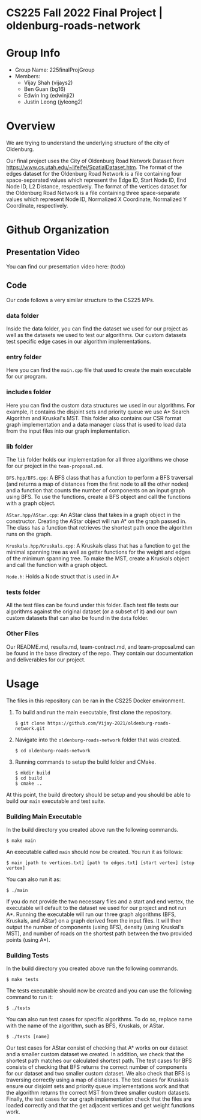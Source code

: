 # CS225 Fall 2022 Final Project | oldenburg-roads-network
# Group Info
- Group Name: 225finalProjGroup
- Members:
  - Vijay Shah (vijays2)
  - Ben Guan (bg16)
  - Edwin Ing (edwinji2)
  - Justin Leong (jyleong2)
  
# Overview

We are trying to understand the underlying structure of the city of Oldenburg. 

Our final project uses the City of Oldenburg Road Network Dataset from https://www.cs.utah.edu/~lifeifei/SpatialDataset.htm. The format of the edges dataset for the Oldenburg Road Network is a file containing four space-separated values which represent the Edge ID, Start Node ID, End Node ID, L2 Distance, respectively. The format of the vertices dataset for the Oldenburg Road Network is a file containing three space-separate values which represent Node ID, Normalized X Coordinate, Normalized Y Coordinate, respectively.


# Github Organization

## Presentation Video
You can find our presentation video here: (todo)

## Code
Our code follows a very similar structure to the CS225 MPs.
### data folder
Inside the data folder, you can find the dataset we used for our project as well as the datasets we used to test our algorithms. Our custom datasets test specific edge cases in our algorithm implementations.

### entry folder
Here you can find the `main.cpp` file that used to create the main executable for our program. 

### includes folder
Here you can find the custom data structures we used in our algorithms. For example, it contains the disjoint sets and priority queue we use A* Search Algorithm and Kruskal's MST. This folder also contains our CSR format graph implementation and a data manager class that is used to load data from the input files into our graph implementation.

### lib folder
The `lib` folder holds our implementation for all three algorithms we chose for our project in the `team-proposal.md`. 

`BFS.hpp/BFS.cpp`: A BFS class that has a function to perform a BFS traversal (and returns a map of distances from the first node to all the other nodes) and a function that counts the number of components on an input graph using BFS. To use the functions, create a BFS object and call the functions with a graph object.

`AStar.hpp/AStar.cpp`: An AStar class that takes in a graph object in the constructor. Creating the AStar object will run A* on the graph passed in. The class has a function that retrieves the shortest path once the algorithm runs on the graph.

`Kruskals.hpp/Kruskals.cpp`: A Kruskals class that has a function to get the minimal spanning tree as well as getter functions for the weight and edges of the minimum spanning tree. To make the MST, create a Kruskals object and call the function with a graph object.

`Node.h`: Holds a Node struct that is used in A*

### tests folder
All the test files can be found under this folder. Each test file tests our algorithms against the original dataset (or a subset of it) and our own custom datasets that can also be found in the `data` folder. 

### Other Files
Our README.md, results.md, team-contract.md, and team-proposal.md can be found in the base directory of the repo. They contain our documentation and deliverables for our project. 

# Usage
The files in this repository can be ran in the CS225 Docker environment. 

1. To build and run the main executable, first clone the repository. 
    ```console
    $ git clone https://github.com/Vijay-2021/oldenburg-roads-network.git
    ```
2. Navigate into the `oldenburg-roads-network` folder that was created.
    ```console
    $ cd oldenburg-roads-network
    ```
3. Running commands to setup the build folder and CMake.
    ```console
    $ mkdir build
    $ cd build
    $ cmake ..
    ```
At this point, the build directory should be setup and you should be able to build our `main` executable and test suite. 

### Building Main Executable
In the build directory you created above run the following commands.
```console
$ make main
```
An executable called `main` should now be created. You run it as follows:
```console
$ main [path to vertices.txt] [path to edges.txt] [start vertex] [stop vertex]
```
You can also run it as:
```console
$ ./main
```
If you do not provide the two necessary files and a start and end vertex, the executable will default to the dataset we used for our project and not run A*.
Running the executable will run our three graph algorithms (BFS, Kruskals, and AStar) on a graph derived from the input files. It will then output
the number of components (using BFS), density (using Kruskal's MST), and number of roads on the shortest path between the two provided points (using A*).

### Building Tests
In the build directory you created above run the following commands.
```console
$ make tests
```
The tests executable should now be created and you can use the following command to run it:
```console
$ ./tests
```
You can also run test cases for specific algorithms. To do so, replace name with the name of the algorithm, such as BFS, Kruskals, or AStar.
```console
$ ./tests [name]
```
Our test cases for AStar consist of checking that A* works on our dataset and a smaller custom dataset we created. In addition, we check that the shortest path matches our calculated shortest path. The test cases for BFS consists of checking that BFS returns the correct number of components for our dataset and two smaller custom dataset. We also check that BFS is traversing correctly using a map of distances. The test cases for Kruskals ensure our disjoint sets and priority queue implementations work and that the algorithm returns the correct MST from three smaller custom datasets. Finally, the test cases for our graph implementation check that the files are loaded correctly and that the get adjacent vertices and get weight functions work.
